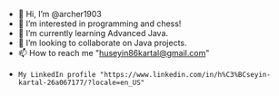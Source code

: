 - 👋 Hi, I’m @archer1903
- 👀 I’m interested in programming and chess!
- 🌱 I’m currently learning Advanced Java.
- 💞️ I’m looking to collaborate on Java projects.
- 📫 How to reach me "huseyin86kartal@gmail.com"
-     My LinkedIn profile "https://www.linkedin.com/in/h%C3%BCseyin-kartal-26a067177/?locale=en_US"

<!---
archer1903/archer1903 is a ✨ special ✨ repository because its `README.md` (this file) appears on your GitHub profile.
You can click the Preview link to take a look at your changes.
--->
